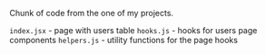 Chunk of code from the one of my projects.

`index.jsx` - page with users table
`hooks.js` - hooks for users page components
`helpers.js` - utility functions for the page hooks

